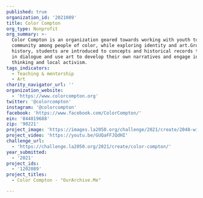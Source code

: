 ```yaml
---
published: true
organization_id: '2021089'
title: Color Compton
org_type: Nonprofit
org_summary: >-
  Color Compton is an organization geared towards working with youth to build
  community among people of color, while exploring identity and art.Grounded on
  history, students are introduced to concepts and historical records to engage
  in dialogue and use art to develop their own narratives and engage in critical
  thinking and local activism.
tags_indicators:
  - Teaching & mentorship
  - Art
charity_navigator_url: ''
organization_website:
  - 'https://www.colorcompton.org'
twitter: '@colorcompton'
instagram: '@colorcompton'
facebook: 'https://www.facebook.com/ColorCompton/'
ein: '844819688'
zip: '90221'
project_image: 'https://images.la2050.org/challenge/2021/create/2048-wide/color-compton.jpg'
project_video: 'https://youtu.be/GUQaFFJQdHI'
challenge_url:
  - 'https://challenge.la2050.org/2021/create/color-compton/'
year_submitted:
  - '2021'
project_ids:
  - '1202089'
project_titles:
  - Color Compton - "OurArchive.Me"

---
```

